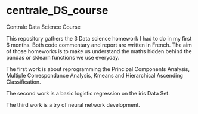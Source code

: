 # centrale_DS_course
Centrale Data Science Course

This repository gathers the 3 Data science homework I had to do in my first 6 months. Both code commentary and report are written in French. The aim of those homeworks is to make us understand the maths hidden behind the pandas or sklearn functions we use everyday.

The first work is about reprogramming the Principal Components Analysis, Multiple Correspondance Analysis, Kmeans and Hierarchical Ascending Classification.

The second work is a basic logistic regression on the iris Data Set.

The third work is a try of neural network development.
